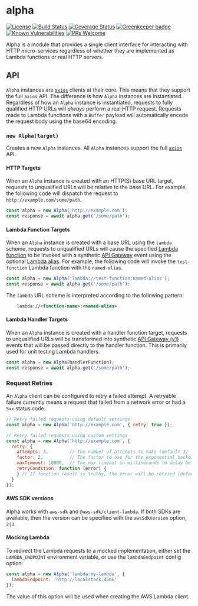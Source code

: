# alpha

[![License](https://img.shields.io/badge/license-MIT-blue.svg)](https://opensource.org/licenses/MIT)
[![Build Status](https://travis-ci.org/lifeomic/alpha.svg?branch=master)](https://travis-ci.org/lifeomic/alpha)
[![Coverage Status](https://coveralls.io/repos/github/lifeomic/alpha/badge.svg?branch=master)](https://coveralls.io/github/lifeomic/alpha?branch=master)
[![Greenkeeper badge](https://badges.greenkeeper.io/lifeomic/alpha.svg)](https://greenkeeper.io/)
[![Known Vulnerabilities](https://snyk.io/test/github/lifeomic/alpha/badge.svg?targetFile=package.json)](https://snyk.io/test/github/lifeomic/alpha?targetFile=package.json)
[![PRs Welcome](https://img.shields.io/badge/PRs-welcome-brightgreen.svg)](https://github.com/lifeomic/alpha)

Alpha is a module that provides a single client interface for interacting with
HTTP micro-services regardless of whether they are implemented as Lambda
functions or real HTTP servers.

## API

`Alpha` instances are [`axios`][axios] clients at their core. This means that they
support the full `axios` API. The difference is how `Alpha` instances are
instantiated. Regardless of how an `Alpha` instance is instantiated, requests
to fully qualified HTTP URLs will _always_ perform a real HTTP request. Requests
made to Lambda functions with a `Buffer` payload will automatically encode the
request body using the base64 encoding.

### `new Alpha(target)`

Creates a new `Alpha` instances. All `Alpha` instances support the full
[`axios`][axios] API.

#### HTTP Targets

When an `Alpha` instance is created with an HTTP(S) base URL target, requests to
unqualified URLs will be relative to the base URL. For example, the following
code will dispatch the request to `http://example.com/some/path`.

```javascript
const alpha = new Alpha('http://example.com');
const response = await alpha.get('/some/path');
```

#### Lambda Function Targets

When an `Alpha` instance is created with a base URL using the `lambda` scheme,
requests to unqualified URLs will cause the specified [Lambda function][lambda]
to be invoked with a synthetic [API Gateway][api-gateway] event using the
optional [Lambda alias][lambda-alias]. For example, the following code will
invoke the `test-function` Lambda function with the `named-alias`.

```javascript
const alpha = new Alpha('lambda://test-function:named-alias');
const response = await alpha.get('/some/path');
```

The `lambda` URL scheme is interpreted according to the following pattern:

```xml
    lambda://<function-name>:<named-alias>
```

#### Lambda Handler Targets

When an `Alpha` instance is created with a handler function target, requests to
unqualified URLs will be transformed into synthetic [API Gateway (v1)][api-gateway]
events that will be passed directly to the handler function. This is primarily
used for unit testing Lambda handlers.

```javascript
const alpha = new Alpha(handlerFunction);
const response = await alpha.get('/some/path');
```

### Request Retries

An `Alpha` client can be configured to retry a failed attempt. A retryable failure
currently means a request that failed from a network error or had a `5xx` status
code.

```javascript
// Retry failed requests using default settings
const alpha = new Alpha('http://example.com', { retry: true });
```

```javascript
// Retry failed requests using custom settings
const alpha = new Alpha('http://example.com', {
  retry: {
    attempts: 3,        // The number of attempts to make (default 3)
    factor: 2,          // The factor to use for the exponential backoff delay (default 2)
    maxTimeout: 10000,  // The max timeout in milliseconds to delay before the next attempt (default 10000)
    retryCondition: function (error) {
    } // If function result is truthy, the error will be retried (default is retry network and 5xx errors)
  }
});
```

#### AWS SDK versions

Alpha works with `aws-sdk` and `@aws-sdk/client-lambda`.  If both SDKs are available, then the version can be
specified with the `awsSdkVersion` option, `2|3`.

#### Mocking Lambda

To redirect the Lambda requests to a mocked implementation, either set the
`LAMBDA_ENDPOINT` environment variable, or use the `lambdaEndpoint` config option:

```javascript
const alpha = new Alpha('lambda:my-lambda', {
  lambdaEndpoint: 'http://localstack:4566'
});
```

The value of this option will be used when creating the AWS Lambda client.

[api-gateway]: https://aws.amazon.com/documentation/apigateway/ "AWS API Gateway"
[axios]: https://github.com/mzabriskie/axios "Axios"
[lambda]: https://aws.amazon.com/documentation/lambda/ "AWS Lambda"
[lambda-alias]: https://docs.aws.amazon.com/lambda/latest/dg/versioning-aliases.html "AWS Lambda Versioning / Aliases"
